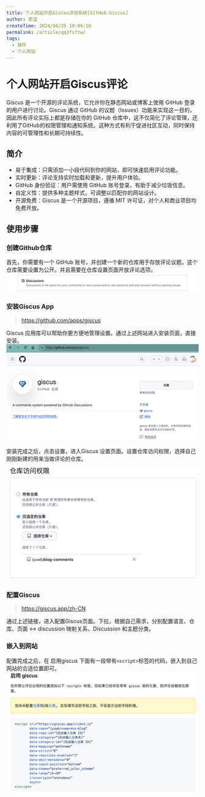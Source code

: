 ```yaml
---
title: 个人网站开启Giscus评论系统[GitHub-Giscus]
author: 耶温
createTime: 2024/06/25 10:09:10
permalink: /article/qq3fsftw/
tags:
  - 插件
  - 个人网站
---
```

# 个人网站开启Giscus评论

Giscus 是一个开源的评论系统，它允许你在静态网站或博客上使用 GitHub 登录的用户进行讨论。Giscus 通过 GitHub 的议题（Issues）功能来实现这一目的，因此所有评论实际上都是存储在你的 GitHub 仓库中，这不仅简化了评论管理，还利用了GitHub的权限管理和通知系统。这种方式有利于促进社区互动，同时保持内容的可管理性和长期可持续性。

## 简介

- 易于集成：只需添加一小段代码到你的网站，即可快速启用评论功能。
- 实时更新：评论支持实时加载和更新，提升用户体验。
- GitHub 身份验证：用户需使用 GitHub 账号登录，有助于减少垃圾信息。
- 自定义性：提供多种主题样式，可调整以匹配你的网站设计。
- 开源免费：Giscus 是一个开源项目，遵循 MIT 许可证，对个人和商业项目均免费开放。

## 使用步骤

### 创建Github仓库

首先，你需要有一个 GitHub 账号，并创建一个新的仓库用于存放评论议题。这个仓库需要设置为公开。并且需要在仓库设置页面开放评论选项。
![alt text](images/image7.png)


### 安装Giscus App

> https://github.com/apps/giscus

Giscus 应用库可以帮助你更方便地管理设置。通过上述网站进入安装页面，直接安装。
![alt text](images/image4.png)

安装完成之后，点击设置，进入Giscus 设置页面。设置仓库访问权限，选择自己刚刚新建的用来当做评论的仓库。

![alt text](images/image5.png)

### 配置Giscus

> https://giscus.app/zh-CN

通过上述链接，进入配置Giscus页面。下拉，根据自己需求，分别配置语言、仓库、页面 ↔️ discussion 映射关系、Discussion 和主题分类。

### 嵌入到网站
配置完成之后，在 启用giscus  下面有一段带有`<script>`标签的代码，嵌入到自己网站的合适位置即可。
![alt text](images/image6.png)



